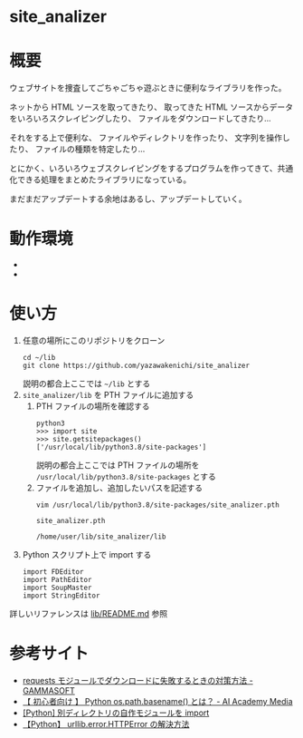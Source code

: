 # site_analizer
# 概要
ウェブサイトを捜査してごちゃごちゃ遊ぶときに便利なライブラリを作った。

ネットから HTML ソースを取ってきたり、
取ってきた HTML ソースからデータをいろいろスクレイピングしたり、
ファイルをダウンロードしてきたり...

それをする上で便利な、
ファイルやディレクトリを作ったり、
文字列を操作したり、
ファイルの種類を特定したり...

とにかく、いろいろウェブスクレイピングをするプログラムを作ってきて、共通化できる処理をまとめたライブラリになっている。

まだまだアップデートする余地はあるし、アップデートしていく。

# 動作環境
- 
- 

# 使い方
1. 任意の場所にこのリポジトリをクローン
    ```
    cd ~/lib
    git clone https://github.com/yazawakenichi/site_analizer
    ```
    説明の都合上ここでは `~/lib` とする
2. `site_analizer/lib` を PTH ファイルに追加する
    1. PTH ファイルの場所を確認する
        ```
        python3
        >>> import site
        >>> site.getsitepackages()
        ['/usr/local/lib/python3.8/site-packages']
        ```
        説明の都合上ここでは PTH ファイルの場所を `/usr/local/lib/python3.8/site-packages` とする
    2. ファイルを追加し、追加したいパスを記述する
        ```
        vim /usr/local/lib/python3.8/site-packages/site_analizer.pth
        ```
        `site_analizer.pth`
        ```
        /home/user/lib/site_analizer/lib
        ```
3. Python スクリプト上で import する
    ```
    import FDEditor
    import PathEditor
    import SoupMaster
    import StringEditor
    ```

詳しいリファレンスは [lib/README.md](https://github.com/yazawakenichi/site_analizer/tree/main/lib) 参照

# 参考サイト
- [requests モジュールでダウンロードに失敗するときの対策方法 - GAMMASOFT](https://gammasoft.jp/support/solutions-of-requests-get-failed/)
- [【 初心者向け 】 Python os.path.basename() とは？ - AI Academy Media](https://aiacademy.jp/media/?p=1584)
- [[Python] 別ディレクトリの自作モジュールを import](https://fuji-pocketbook.net/another-dir-module/)
- [【Python】 urllib.error.HTTPError の解決方法](https://self-development.info/%E3%80%90python%E3%80%91urllib-error-httperror%E3%81%AE%E8%A7%A3%E6%B1%BA%E6%96%B9%E6%B3%95/)